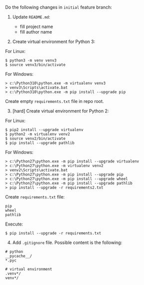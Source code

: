 
Do the following changes in `initial` feature branch:

1. Update `README.md`:

   - fill project name
   - fill author name

2. Create virtual environment for Python 3:

For Linux:

```console
$ python3 -m venv venv3
$ source venv3/bin/activate
```

For Windows:

```console
> c:\Python310\python.exe -m virtualenv venv3
> venv3\Scripts\activate.bat
> c:\Python310\python.exe -m pip install --upgrade pip
```

Create empty `requirements.txt` file in repo root.

3. [hard] Create virtual environment for Python 2:

For Linux:

```console
$ pip2 install --upgrade virtualenv
$ python2 -m virtualenv venv2
$ source venv2/bin/activate
$ pip install --upgrade pathlib
```

For Windows:

```console
> c:\Python27\python.exe -m pip install --upgrade virtualenv
> c:\Python27\python.exe -m virtualenv venv2
> venv2\Scripts\activate.bat
> c:\Python27\python.exe -m pip install --upgrade pip
> c:\Python27\python.exe -m pip install --upgrade wheel
> c:\Python27\python.exe -m pip install --upgrade pathlib
> pip install --upgrade -r requirements2.txt
```

Create `requirements.txt` file:

```text
pip
wheel
pathlib
```

Execute:

```console
$ pip install --upgrade -r requirements.txt
```

4. Add `.gitignore` file. Possible content is the following:

```gitignore
# python
__pycache__/
*.pyc

# virtual environment
.venv*/
venv*/
```
